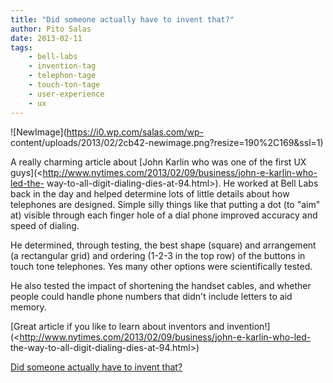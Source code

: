 ```yaml
---
title: "Did someone actually have to invent that?"
author: Pito Salas
date: 2013-02-11
tags:
    - bell-labs
    - invention-tag
    - telephon-tage
    - touch-ton-tage
    - user-experience
    - ux
---
```




![NewImage](https://i0.wp.com/salas.com/wp-
content/uploads/2013/02/2cb42-newimage.png?resize=190%2C169&ssl=1)

A really charming article about [John Karlin who was one of the first UX
guys](<http://www.nytimes.com/2013/02/09/business/john-e-karlin-who-led-the-
way-to-all-digit-dialing-dies-at-94.html>). He worked at Bell Labs back in the
day and helped determine lots of little details about how telephones are
designed. Simple silly things like that putting a dot (to "aim" at) visible
through each finger hole of a dial phone improved accuracy and speed of
dialing.

He determined, through testing, the best shape (square) and arrangement (a
rectangular grid) and ordering (1-2-3 in the top row) of the buttons in touch
tone telephones. Yes many other options were scientifically tested.

He also tested the impact of shortening the handset cables, and whether people
could handle phone numbers that didn't include letters to aid memory.

[Great article if you like to learn about inventors and
invention!](<http://www.nytimes.com/2013/02/09/business/john-e-karlin-who-led-
the-way-to-all-digit-dialing-dies-at-94.html>)


[Did someone actually have to invent that?](None)
